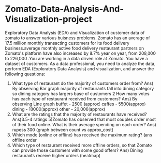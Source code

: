 # Zomato-Data-Analysis-And-Visualization-project
Exploratory Data Analysis (EDA) and Visualization of customer data of zomato to answer various buisness problems.
Zomato has an average of 17.5 million monthly transacting customers for its food delivery business.average monthly active food delivery restaurant partners on Zomato's platform have also increased by 8.7% year on year, from 208,000 to 226,000 .You are working in a data driven role at Zomato. You have a dataset of customers. As a data professional, you need to analyze the data, perform EDA (Exploratory Data Analysis) and visualization, and answer the following questions:
1) What type of restaurant do the majority of customers order from?
Ans) By observing Bar graph majority of restaurants fall into dining category so dining category has largers base of customers 
2 How many votes has each type of restaurant received from customers?
Ans) By observing Line graph
     buffet - 2500 (approx)
     caffes - 5500(approx)
     dining - 10000(approx)
     other  - 20,000(approx)
3) What are the ratings that the majority of restaurants have received?
 Ans)3.5-4 ratings
5)Zomato has observed that most couples order most of their food online. What is their
average spending on each order?
Ans) rupess 300 (graph between count vs approx_cost)
6) Which mode (online or offline) has received the maximum rating?
(ans offline order
8) Which type of restaurant received more offline orders, so that Zomato can provide those customers with some good offers?
Ans) Dining restaurants receive higher orders (heatmap)

